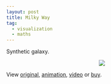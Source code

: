 ```yaml
---
layout: post
title: Milky Way
tag:
  - visualization
  - maths
---
```


Synthetic galaxy.

<p align="center">
  <img src="https://shawenyao.github.io/R/output/milky_way/milky_way_large.jpg" />
</p>

View [original](https://shawenyao.github.io/R/output/milky_way/milky_way_large.jpg), [animation](https://shawenyao.github.io/R/output/milky_way/animation.html), [video](https://shawenyao.github.io/R/output/milky_way/video.html) or [buy](https://displate.com/displate/712287?art=5be7f871363ea).
